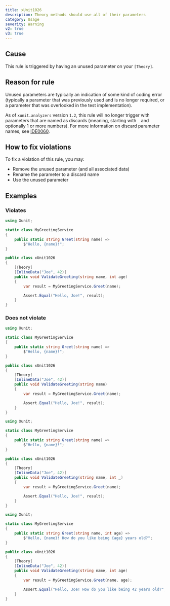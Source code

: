 ```yaml
---
title: xUnit1026
description: Theory methods should use all of their parameters
category: Usage
severity: Warning
v2: true
v3: true
---
```


## Cause

This rule is triggered by having an unused parameter on your `[Theory]`.

## Reason for rule

Unused parameters are typically an indication of some kind of coding error (typically a parameter that was previously used and is no longer required, or a parameter that was overlooked in the test implementation).

<div class="note">As of <code>xunit.analyzers</code> version <code>1.2</code>, this rule will no longer trigger with parameters that are named as discards (meaning, starting with <code>_</code> and optionally 1 or more numbers). For more information on discard parameter names, see <a href="https://learn.microsoft.com/en-us/dotnet/fundamentals/code-analysis/style-rules/ide0060">IDE0060</a>.</div>

## How to fix violations

To fix a violation of this rule, you may:

* Remove the unused parameter (and all associated data)
* Rename the parameter to a discard name
* Use the unused parameter

## Examples

### Violates

```csharp
using Xunit;

static class MyGreetingService
{
    public static string Greet(string name) =>
        $"Hello, {name}!";
}

public class xUnit1026
{
    [Theory]
    [InlineData("Joe", 42)]
    public void ValidateGreeting(string name, int age)
    {
        var result = MyGreetingService.Greet(name);

        Assert.Equal("Hello, Joe!", result);
    }
}
```

### Does not violate

```csharp
using Xunit;

static class MyGreetingService
{
    public static string Greet(string name) =>
        $"Hello, {name}!";
}

public class xUnit1026
{
    [Theory]
    [InlineData("Joe", 42)]
    public void ValidateGreeting(string name)
    {
        var result = MyGreetingService.Greet(name);

        Assert.Equal("Hello, Joe!", result);
    }
}
```

```csharp
using Xunit;

static class MyGreetingService
{
    public static string Greet(string name) =>
        $"Hello, {name}!";
}

public class xUnit1026
{
    [Theory]
    [InlineData("Joe", 42)]
    public void ValidateGreeting(string name, int _)
    {
        var result = MyGreetingService.Greet(name);

        Assert.Equal("Hello, Joe!", result);
    }
}
```

```csharp
using Xunit;

static class MyGreetingService
{
    public static string Greet(string name, int age) =>
        $"Hello, {name}! How do you like being {age} years old?";
}

public class xUnit1026
{
    [Theory]
    [InlineData("Joe", 42)]
    public void ValidateGreeting(string name, int age)
    {
        var result = MyGreetingService.Greet(name, age);

        Assert.Equal("Hello, Joe! How do you like being 42 years old?", result);
    }
}
```

